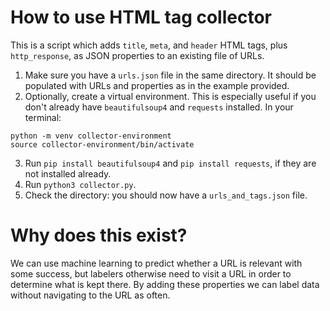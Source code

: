 # How to use HTML tag collector
This is a script which adds `title`, `meta`, and `header` HTML tags, plus `http_response`, as JSON properties to an existing file of URLs.

1. Make sure you have a `urls.json` file in the same directory. It should be populated with URLs and properties as in the example provided.
2. Optionally, create a virtual environment. This is especially useful if you don't already have `beautifulsoup4` and `requests` installed. In your terminal:
```
python -m venv collector-environment
source collector-environment/bin/activate
```
3. Run `pip install beautifulsoup4` and `pip install requests`, if they are not installed already.
4. Run `python3 collector.py`.
5. Check the directory: you should now have a `urls_and_tags.json` file.

# Why does this exist?
We can use machine learning to predict whether a URL is relevant with some success, but labelers otherwise need to visit a URL in order to determine what is kept there. By adding these properties we can label data without navigating to the URL as often.